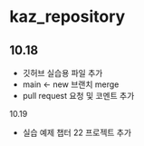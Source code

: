 # kaz_repository

## 10.18
- 깃허브 실습용 파일 추가
- main <- new 브랜치 merge
- pull request 요청 및 코멘트 추가

10.19
- 실습 예제 챕터 22 프로젝트 추가

